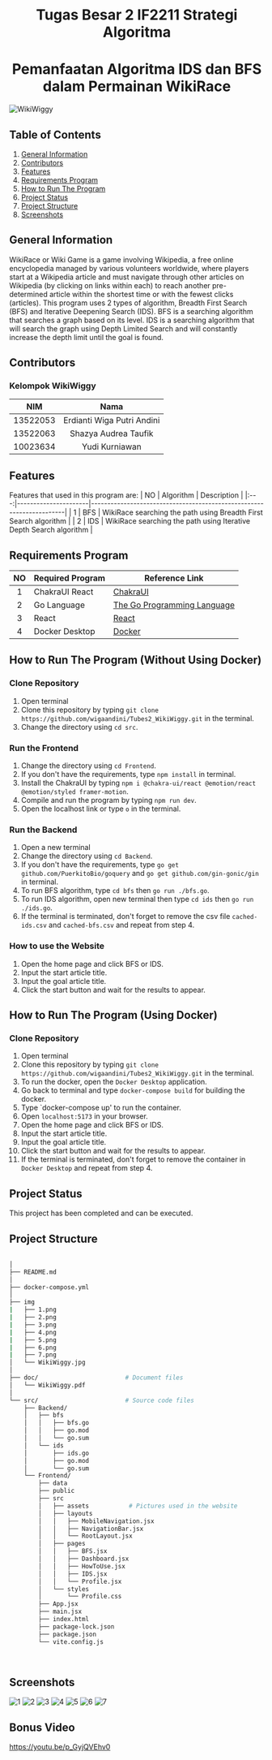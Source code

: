 <h1 align="center"> Tugas Besar 2 IF2211 Strategi Algoritma </h1>
<h1 align="center">  Pemanfaatan Algoritma IDS dan BFS dalam Permainan WikiRace </h1>

![WikiWiggy](img/WikiWiggy.jpg)

## Table of Contents
1. [General Information](#general-information)
2. [Contributors](#contributors)
3. [Features](#features)
4. [Requirements Program](#required_program)
5. [How to Run The Program](#how-to-run-the-program)
6. [Project Status](#project-status)
7. [Project Structure](#project-structure)
8. [Screenshots](#screenshots)


## General Information
WikiRace or Wiki Game is a game involving Wikipedia, a free online encyclopedia managed by various volunteers worldwide, where players start at a Wikipedia article and must navigate through other articles on Wikipedia (by clicking on links within each) to reach another pre-determined article within the shortest time or with the fewest clicks (articles). This program uses 2 types of algorithm, Breadth First Search (BFS) and Iterative Deepening Search (IDS). BFS is a searching algorithm that searches a graph based on its level. IDS is a searching algorithm that will search the graph using Depth Limited Search and will constantly increase the depth limit until the goal is found.


## Contributors
### **Kelompok WikiWiggy**
|   NIM    |                  Nama                  |
| :------: | :------------------------------------: |
| 13522053 |       Erdianti Wiga Putri Andini       |
| 13522063 |         Shazya Audrea Taufik           |
| 10023634 |            Yudi Kurniawan              |


## Features
Features that used in this program are:
| NO  | Algorithm            | Description                                                          |
|:---:|----------------------|----------------------------------------------------------------------|
| 1   | BFS                  | WikiRace searching the path using Breadth First Search algorithm     |
| 2   | IDS                  | WikiRace searching the path using Iterative Depth Search algorithm   |


## Requirements Program
|   NO   |  Required Program                  |                           Reference Link                            |
| :----: | ---------------------------------- |---------------------------------------------------------------------|
|   1    | ChakraUI React                     | [ChakraUI](https://v2.chakra-ui.com/)                               |                            
|   2    | Go Language                        | [The Go Programming Language](https://go.dev)                       |
|   3    | React                              | [React](https://react.dev)                                          |
|   4    | Docker Desktop                     | [Docker](https://www.docker.com/products/docker-desktop/)           |


## How to Run The Program (Without Using Docker)
### Clone Repository
1. Open terminal
2. Clone this repository by typing `git clone https://github.com/wigaandini/Tubes2_WikiWiggy.git` in the terminal.
3. Change the directory using `cd src`.
### Run the Frontend
1. Change the directory using `cd Frontend`.
2. If you don't have the requirements, type `npm install` in terminal.
3. Install the ChakraUI by typing `npm i @chakra-ui/react @emotion/react @emotion/styled framer-motion`.
4. Compile and run the program by typing `npm run dev`.
5. Open the localhost link or type `o` in the terminal.
### Run the Backend
1. Open a new terminal
2. Change the directory using `cd Backend`.
3. If you don't have the requirements, type `go get github.com/PuerkitoBio/goquery` and  `go get github.com/gin-gonic/gin` in terminal.
4. To run BFS algorithm, type `cd bfs` then `go run ./bfs.go`.
5. To run IDS algorithm, open new terminal then type `cd ids` then `go run ./ids.go`.
6. If the terminal is terminated, don't forget to remove the csv file `cached-ids.csv` and `cached-bfs.csv` and repeat from step 4.
### How to use the Website
1. Open the home page and click BFS or IDS.
2. Input the start article title.
3. Input the goal article title.
4. Click the start button and wait for the results to appear.


## How to Run The Program (Using Docker)
### Clone Repository
1. Open terminal
2. Clone this repository by typing `git clone https://github.com/wigaandini/Tubes2_WikiWiggy.git` in the terminal.
3. To run the docker, open the `Docker Desktop` application.
4. Go back to terminal and type `docker-compose build` for building the docker.
5. Type `docker-compose up' to run the container.
6. Open `localhost:5173` in your browser.
7. Open the home page and click BFS or IDS.
8. Input the start article title.
9. Input the goal article title.
10. Click the start button and wait for the results to appear.
11. If the terminal is terminated, don't forget to remove the container in `Docker Desktop` and repeat from step 4.


## Project Status
This project has been completed and can be executed.


## Project Structure
```bash

│
├── README.md
│
├── docker-compose.yml
│
├── img
|   ├── 1.png
|   ├── 2.png
|   ├── 3.png
|   ├── 4.png
|   ├── 5.png
|   ├── 6.png
|   ├── 7.png
│   └── WikiWiggy.jpg
│
├── doc/                        # Document files
│   └── WikiWiggy.pdf
│
└── src/                        # Source code files
    ├── Backend/                
    │   ├── bfs
    │   │   ├── bfs.go
    │   │   ├── go.mod
    │   │   └── go.sum
    │   └── ids
    │       ├── ids.go
    │       ├── go.mod
    │       └── go.sum
    └── Frontend/                
        ├── data 
        ├── public
        ├── src
        │   ├── assets           # Pictures used in the website
        │   ├── layouts
        │   │   ├── MobileNavigation.jsx
        │   │   ├── NavigationBar.jsx
        │   │   └── RootLayout.jsx
        │   ├── pages
        │   │   ├── BFS.jsx
        │   │   ├── Dashboard.jsx
        │   │   ├── HowToUse.jsx
        │   │   ├── IDS.jsx
        │   │   └── Profile.jsx
        │   └── styles
        │       └── Profile.css
        ├── App.jsx
        ├── main.jsx
        ├── index.html
        ├── package-lock.json
        ├── package.json
        └── vite.config.js
                                   
        
```

## Screenshots
![1](img/1.png)
![2](img/2.png)
![3](img/3.png)
![4](img/4.png)
![5](img/5.png)
![6](img/6.png)
![7](img/7.png)


## Bonus Video
https://youtu.be/p_GyjQVEhv0